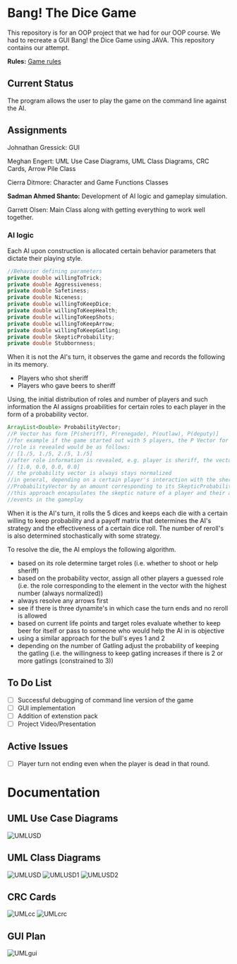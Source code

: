 # Bang! The Dice Game
This repository is for an OOP project that we had for our OOP course. We had to recreate a GUI Bang! the Dice Game using JAVA. This repository contains our attempt.

**Rules:** [Game rules](http://www.dvgiochi.net/bang_the_dice_game/BANG!_dice_game-rules.pdf)

## Current Status
The program allows the user to play the game on the command line against the AI.

## Assignments
Johnathan Gressick: GUI

Meghan Engert: UML Use Case Diagrams, UML Class Diagrams, CRC Cards, Arrow Pile Class

Cierra Ditmore: Character and Game Functions Classes

**Sadman Ahmed Shanto:** Development of AI logic and gameplay simulation. 

Garrett Olsen: Main Class along with getting everything to work well together.

### AI logic
Each AI upon construction is allocated certain behavior parameters that dictate their playing style.

```java
//Behavior defining parameters
private double willingToTrick;
private double Aggressiveness;
private double Safetiness;
private double Niceness;
private double willingToKeepDice;
private double willingToKeepHealth;
private double willingToKeepShots;
private double willingToKeepArrow;
private double willingToKeepGatling;
private double SkepticProbability;
private double Stubbornness;
```
When it is not the AI's turn, it observes the game and records the following in its memory.

* Players who shot sheriff
* Players who gave beers to sheriff

Using, the initial distribution of roles and number of players and such information the AI assigns proabilities for certain roles to each player in the form of a probability vector. 
```java
ArrayList<Double> ProbabilityVector;
//P Vector has form [P(sheriff), P(renegade), P(outlaw), P(deputy)]
//for example if the game started out with 5 players, the P Vector for any given player before
//role is revealed would be as follows:
// [1./5, 1./5, 2./5, 1./5]
//after role information is revealed, e.g. player is sheriff, the vector is updated
// [1.0, 0.0, 0.0, 0.0]
// the probability vector is always stays normalized
//in general, depending on a certain player's interaction with the sheriff the AI updates the
//ProbabilityVector by an amount corresponding to its SkepticProbability value.
//this approach encapsulates the skeptic nature of a player and their attentiveness to the
//events in the gameplay
```
When it is the AI's turn, it rolls the 5 dices and keeps each die with a certain willing to keep probability and a payoff matrix that determines the AI's strategy and the effectiveness of a certain dice roll. The number of reroll's is also determined stochastically with some strategy.

To resolve the die, the AI employs the following algorithm.

* based on its role determine target roles (i.e. whether to shoot or help sheriff) 
* based on the probability vector, assign all other players a guessed role (i.e. the role corresponding to the element in the vector with the highest number (always normalized))
* always resolve any arrows first
* see if there is three dynamite's in which case the turn ends and no reroll is allowed
* based on current life points and target roles evaluate whether to keep beer for itself or pass to someone who would help the AI in is objective
* using a similar approach for the bull's eyes 1 and 2
* depending on the number of Gatling adjust the probability of keeping the gatling (i.e. the willingness to keep gatling increases if there is 2 or more gatlings (constrained to 3))



## To Do List
- [ ] Successful debugging of command line version of the game
- [ ] GUI implementation
- [ ] Addition of extenstion pack
- [ ] Project Video/Presentation 

## Active Issues
- [ ] Player turn not ending even when the player is dead in that round.

# Documentation

## UML Use Case Diagrams
![UMLUSD](use_case.png)

## UML Class Diagrams
![UMLUSD](class.png)
![UMLUSD1](class1.png)
![UMLUSD2](class2.png)

## CRC Cards
![UMLcc](crc.png)
![UMLcrc](crc0.png)

## GUI Plan
![UMLgui](gui.png)


